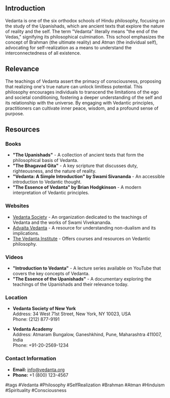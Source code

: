 ## Introduction
Vedanta is one of the six orthodox schools of Hindu philosophy, focusing on the study of the Upanishads, which are ancient texts that explore the nature of reality and the self. The term "Vedanta" literally means "the end of the Vedas," signifying its philosophical culmination. This school emphasizes the concept of Brahman (the ultimate reality) and Atman (the individual self), advocating for self-realization as a means to understand the interconnectedness of all existence.

## Relevance
The teachings of Vedanta assert the primacy of consciousness, proposing that realizing one's true nature can unlock limitless potential. This philosophy encourages individuals to transcend the limitations of the ego and societal conditioning, fostering a deeper understanding of the self and its relationship with the universe. By engaging with Vedantic principles, practitioners can cultivate inner peace, wisdom, and a profound sense of purpose.

## Resources

### Books
- **"The Upanishads"** - A collection of ancient texts that form the philosophical basis of Vedanta.
- **"The Bhagavad Gita"** - A key scripture that discusses duty, righteousness, and the nature of reality.
- **"Vedanta: A Simple Introduction" by Swami Sivananda** - An accessible introduction to Vedantic thought.
- **"The Essence of Vedanta" by Brian Hodgkinson** - A modern interpretation of Vedantic principles.

### Websites
- [Vedanta Society](https://www.vedanta.org) - An organization dedicated to the teachings of Vedanta and the works of Swami Vivekananda.
- [Advaita Vedanta](https://www.advaita-vedanta.org) - A resource for understanding non-dualism and its implications.
- [The Vedanta Institute](https://www.vedantainstitute.org) - Offers courses and resources on Vedantic philosophy.

### Videos
- **"Introduction to Vedanta"** - A lecture series available on YouTube that covers the key concepts of Vedanta.
- **"The Essence of the Upanishads"** - A documentary exploring the teachings of the Upanishads and their relevance today.

### Location
- **Vedanta Society of New York**  
  Address: 34 West 71st Street, New York, NY 10023, USA  
  Phone: (212) 877-9191  

- **Vedanta Academy**  
  Address: Atmaram Bungalow, Ganeshkhind, Pune, Maharashtra 411007, India  
  Phone: +91-20-2569-1234  

### Contact Information
- **Email:** info@vedanta.org  
- **Phone:** +1 (800) 123-4567  

#tags
#Vedanta #Philosophy #SelfRealization #Brahman #Atman #Hinduism #Spirituality #Consciousness


